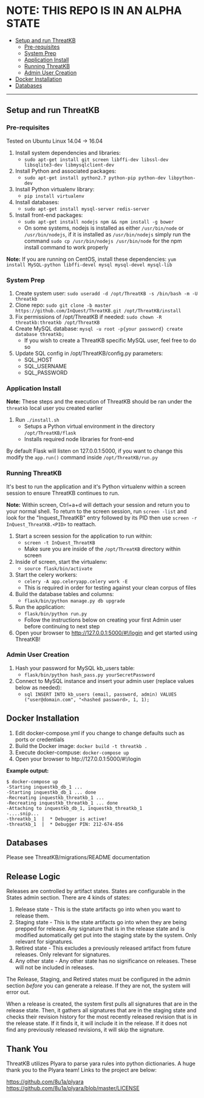 # NOTE: THIS REPO IS IN AN ALPHA STATE

  * [Setup and run ThreatKB](#setup-and-run-threatkb)
    + [Pre-requisites](#pre-requisites)
    + [System Prep](#system-prep)
    + [Application Install](#application-install)
    + [Running ThreatKB](#running-threatkb)
    + [Admin User Creation](#admin-user-creation)
  * [Docker Installation](#docker-installation)
  * [Databases](#databases)
  
  ---  

## Setup and run ThreatKB
### Pre-requisites
Tested on Ubuntu Linux 14.04 -> 16.04

1. Install system dependencies and libraries:
    - `sudo apt-get install git screen libffi-dev libssl-dev libsqlite3-dev libmysqlclient-dev`
2. Install Python and associated packages:
    - `sudo apt-get install python2.7 python-pip python-dev libpython-dev`
3. Install Python virtualenv library:
    - `pip install virtualenv`
3. Install databases:
    - `sudo apt-get install mysql-server redis-server`
4. Install front-end packages:
    - `sudo apt-get install nodejs npm && npm install -g bower`
    - On some systems, nodejs is installed as either `/usr/bin/node` or `/usr/bin/nodejs`, if it is installed as `/usr/bin/nodejs` simply run the command `sudo cp /usr/bin/nodejs /usr/bin/node` for the npm install command to work properly

**Note:** If you are running on CentOS, install these dependencies:
`yum install MySQL-python libffi-devel mysql mysql-devel mysql-lib`

### System Prep  
1. Create system user: `sudo useradd -d /opt/ThreatKB -s /bin/bash -m -U threatkb`
2. Clone repo: `sudo git clone -b master https://github.com/InQuest/ThreatKB.git /opt/ThreatKB/install`
3. Fix permissions of /opt/ThreatKB if needed: `sudo chown -R threatkb:threatkb /opt/ThreatKB`
4. Create MySQL database: `mysql -u root -p{your password} create database threatkb;`
    - If you wish to create a ThreatKB specific MySQL user, feel free to do so
5. Update SQL config in /opt/ThreatKB/config.py parameters:
    - SQL_HOST
    - SQL_USERNAME
    - SQL_PASSWORD

### Application Install 
**Note:** These steps and the execution of ThreatKB should be ran under the `threatkb` local user you created earlier
  
1. Run `./install.sh`
    - Setups a Python virtual environment in the directory `/opt/ThreatKB/flask`
    - Installs required node libraries for front-end

By default Flask will listen on 127.0.0.1:5000, if you want to change this modify the `app.run()` command inside `/opt/ThreatKB/run.py`

### Running ThreatKB  
It's best to run the application and it's Python virtualenv within a screen session to ensure ThreatKB continues to run.
  
**Note:** Within screen, Ctrl+a+d will dettach your session and return you to your normal shell. To return to the  screen session, run `screen -list` and look for the "Inquest_ThreatKB" entry followed by its PID then use `screen -r InQuest_ThreatKB.<PID>` to reattach.
  
1. Start a screen session for the application to run within:
    - `screen -t InQuest_ThreatKB`
    - Make sure you are inside of the `/opt/ThreatKB` directory within screen
2. Inside of screen, start the virtualenv:
    - `source flask/bin/activate`
3. Start the celery workers:
    - `celery -A app.celeryapp.celery work -E`
    - This is required in order for testing against your clean corpus of files
4. Build the database tables and columns:
    - `flask/bin/python manage.py db upgrade`
4. Run the application:
    - `flask/bin/python run.py`
    - Follow the instructions below on creating your first Admin user before continuing to next step
5. Open your browser to http://127.0.0.1:5000/#!/login and get started using ThreatKB!


### Admin User Creation
1. Hash your password for MySQL kb_users table:
    - `flask/bin/python hash_pass.py yourSecretPassword`
2. Connect to MySQL instance and insert your admin user (replace values below as needed):
    - `sql INSERT INTO kb_users (email, password, admin) VALUES ("user@domain.com", "<hashed password>, 1, 1);`


## Docker Installation  
1. Edit docker-compose.yml if you change to change defaults such as ports or credentials
2. Build the Docker image: `docker build -t threatkb .`
3. Execute docker-compuse: `docker-compose up`
4. Open your browser to htp://127.0.0.1:5000/#!/login

**Example output:**
```
$ docker-compose up
-Starting inquestkb_db_1 ... 	
-Starting inquestkb_db_1 ... done	
-Recreating inquestkb_threatkb_1 ... 	
-Recreating inquestkb_threatkb_1 ... done	
-Attaching to inquestkb_db_1, inquestkb_threatkb_1	
-....snip...	
-threatkb_1  |  * Debugger is active!	
-threatkb_1  |  * Debugger PIN: 212-674-856
```

## Databases  
Please see ThreatKB/migrations/README documentation

## Release Logic  
Releases are controlled by artifact states. States are configurable in the States admin section. There are 4 kinds of states:
1. Release state - This is the state artifacts go into when you want to release them.
2. Staging state - This is the state artifacts go into when they are being prepped for release. Any signature that is in the release state and is modified automatically get put into the staging state by the system. Only relevant for signatures.
3. Retired state - This excludes a previously released artifact from future releases. Only relevant for signatures.
4. Any other state - Any other state has no significance on releases. These will not be included in releases.

The Release, Staging, and Retired states must be configured in the admin section *before* you can generate a release. If they are not, the system will error out. 

When a release is created, the system first pulls all signatures that are in the release state. Then, it gathers all signatures that are in the staging state and checks their revision history for the most recently released revision that is in the release state. If it finds it, it will include it in the release. If it does not find any previously released revisions, it will skip the signature.

## Thank You
ThreatKB utilizes Plyara to parse yara rules into python dictionaries. A huge thank you to the Plyara team! Links to the project are below:

https://github.com/8u1a/plyara
https://github.com/8u1a/plyara/blob/master/LICENSE
